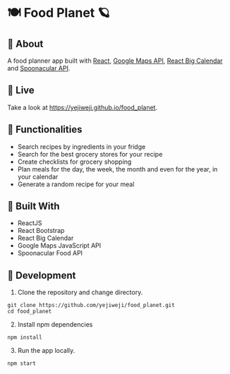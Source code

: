 # 🍽 Food Planet 🪐

## 🥑 About

A food planner app built with [React](https://github.com/facebook/create-react-app), [Google Maps API](https://developers.google.com/maps/documentation/javascript/overview), [React Big Calendar](https://jquense.github.io/react-big-calendar/examples/index.html) and [Spoonacular API](https://spoonacular.com/food-api/docs).

## 🍐 Live

Take a look at https://yejiweji.github.io/food_planet.


## 🍏 Functionalities

* Search recipes by ingredients in your fridge
* Search for the best grocery stores for your recipe
* Create checklists for grocery shopping
* Plan meals for the day, the week, the month and even for the year, in your calendar
* Generate a random recipe for your meal

## 🥦 Built With
 
* ReactJS
* React Bootstrap
* React Big Calendar
* Google Maps JavaScript API
* Spoonacular Food API

## 🍋 Development

1. Clone the repository and change directory.

```
git clone https://github.com/yejiweji/food_planet.git
cd food_planet
```

2. Install npm dependencies

```
npm install
```

3. Run the app locally.

```
npm start
```